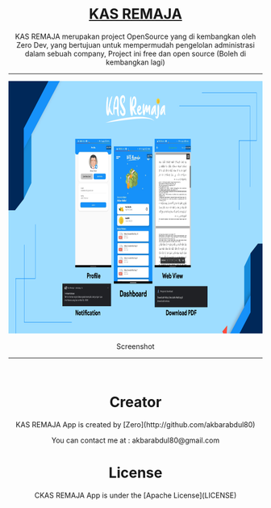 <p align="center">
  <a href="#">
		<h1 align="center">KAS REMAJA</h1>
  </a>
</p>
<p align="center">
  KAS REMAJA merupakan project OpenSource yang di kembangkan oleh Zero Dev, yang bertujuan untuk mempermudah pengelolan administrasi dalam sebuah company, Project ini free dan open source (Boleh di kembangkan lagi)
</p>
<span align="center">
 <hr>
 <p align="center"><img src="screenshot/ss@3x-100.jpg" alt="Kas Remaja Apps SS" width="850" height="500"></p>
 <p align="center">Screenshot</p>
 <hr>
 <br>
 <h1>Creator</h1>
 <p>KAS REMAJA App is created by [Zero](http://github.com/akbarabdul80)</p>
 <p>You can contact me at : akbarabdul80@gmail.com</p>
 <h1>License</h1>
 <p>CKAS REMAJA App is under the [Apache License](LICENSE)</p>
